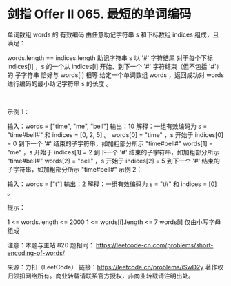 # 剑指 Offer II 065. 最短的单词编码

单词数组 words 的 有效编码 由任意助记字符串 s 和下标数组 indices 组成，且满足：

words.length == indices.length
助记字符串 s 以 '#' 字符结尾
对于每个下标 indices[i] ，s 的一个从 indices[i] 开始、到下一个 '#' 字符结束（但不包括 '#'）的 子字符串 恰好与 words[i] 相等
给定一个单词数组 words ，返回成功对 words 进行编码的最小助记字符串 s 的长度 。

 

示例 1：

输入：words = ["time", "me", "bell"]
输出：10
解释：一组有效编码为 s = "time#bell#" 和 indices = [0, 2, 5] 。
words[0] = "time" ，s 开始于 indices[0] = 0 到下一个 '#' 结束的子字符串，如加粗部分所示 "time#bell#"
words[1] = "me" ，s 开始于 indices[1] = 2 到下一个 '#' 结束的子字符串，如加粗部分所示 "time#bell#"
words[2] = "bell" ，s 开始于 indices[2] = 5 到下一个 '#' 结束的子字符串，如加粗部分所示 "time#bell#"
示例 2：

输入：words = ["t"]
输出：2
解释：一组有效编码为 s = "t#" 和 indices = [0] 。
 

提示：

1 <= words.length <= 2000
1 <= words[i].length <= 7
words[i] 仅由小写字母组成
 

注意：本题与主站 820 题相同： https://leetcode-cn.com/problems/short-encoding-of-words/

来源：力扣（LeetCode）
链接：https://leetcode.cn/problems/iSwD2y
著作权归领扣网络所有。商业转载请联系官方授权，非商业转载请注明出处。